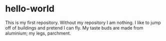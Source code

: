# hello-world
This is my first repository. Without my repository I am nothing.
I like to jump off of buildings and pretend I can fly.
My taste buds are made from aluminium; my legs, parchment.
